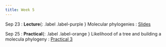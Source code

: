 ```yaml
---
title: Week 5
---
```


Sep 23
: **Lecture**{: .label .label-purple } Molecular phylogenies
    : [Slides](https://roszenil.github.io/BIO508-Evolution/slides/Lecture_4_post.pdf)
  
Sep 25
: **Practical**{: .label .label-orange } Likelihood of a tree and building a molecula phylogeny
  : [Practical 3](https://roszenil.github.io/BIO508-Evolution/practicals/tutorial_3.html)
